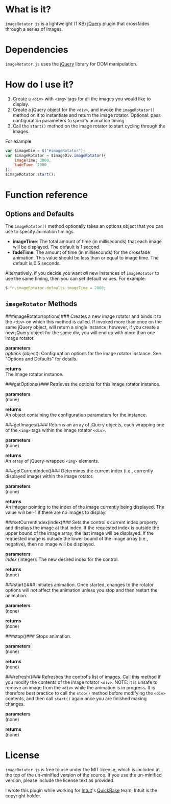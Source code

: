 What is it?
===========
`imageRotator.js` is a lightweight (1 KB) [jQuery][] plugin that crossfades through a series of images. 

Dependencies
============
`imageRotator.js` uses the [jQuery][] library for DOM manipulation.

How do I use it?
================

1. Create a `<div>` with `<img>` tags for all the images you would like to display.
2. Create a jQuery object for the `<div>`, and invoke the `imageRotator()` method on it to instantiate and return the image rotator. Optional: pass configuration parameters to specify animation timing.
3. Call the `start()` method on the image rotator to start cycling through the images.

For example:  
```javascript  
var $imageDiv = $("#imageRotator");
var $imageRotator = $imageDiv.imageRotator({
    imageTime: 3000,
    fadeTime: 2000
});
$imageRotator.start();
```

Function reference
==================

Options and Defaults
--------------------
The `imageRotator()` method optionally takes an options object that you can use to specify animation timings. 

* **imageTime**: The total amount of time (in milliseconds) that each image will be displayed. The default is 1 second.
* **fadeTime**: The amount of time (in milliseconds) for the crossfade animation. This value should be less than or equal to image time. The default is 0.5 seconds.

Alternatively, if you decide you want *all* new instances of `imageRotator` to use the same timing, then you can set default values. For example:

```javascript  
$.fn.imageRotator.defaults.imageTime = 2000;
```

`imageRotator` Methods
----------------------

###imageRotator(options)###
Creates a new image rotator and binds it to the `<div>` on which this method is called. If invoked more than once on the same jQuery object, will return a single instance; however, if you create a new jQuery object for the same div, you will end up with more than one image rotator.

**parameters**  
*options* (object): Configuration options for the image rotator instance. See "Options and Defaults" for details.

**returns**  
The image rotator instance.

###getOptions()###
Retrieves the options for this image rotator instance.

**parameters**  
(none)

**returns**  
An object containing the configuration parameters for the instance.

###getImages()###
Returns an array of jQuery objects, each wrapping one of the `<img>` tags within the image rotator `<div>`. 

**parameters**  
(none)

**returns**  
An array of jQuery-wrapped `<img>` elements.

###getCurrentIndex()###
Determines the current index (i.e., currently displayed image) within the image rotator.

**parameters**  
(none)

**returns**  
An integer pointing to the index of the image currently being displayed. The value will be -1 if there are no images to display.

###setCurrentIndex(index)###
Sets the control's current index property and displays the image at that index. If the requested index is outside the upper bound of the image array, the last image will be displayed. If the requested image is outside the lower bound of the image array (i.e., negative), then no image will be displayed.

**parameters**  
*index* (integer): The new desired index for the control.

**returns**  
(none)

###start()###
Initiates animation. Once started, changes to the rotator options will not affect the animation unless you stop and then restart the animation.

**parameters**  
(none)

**returns**  
(none)

###stop()###
Stops animation. 

**parameters**  
(none)

**returns**  
(none)

###refresh()###
Refreshes the control's list of images. Call this method if you modify the contents of the image rotator `<div>`. NOTE: it is unsafe to remove an image from the `<div>` while the animation is in progress. It is therefore best practice to call the `stop()` method before modifying the `<div>` contents, and then call `start()` again once you are finished making changes.

**parameters**  
(none)

**returns**  
(none)

License
=======
`imageRotator.js` is free to use under the MIT license, which is included at the top of the un-minified version of the source. If you use the un-minified version, please include the license text as provided. 

I wrote this plugin while working for [Intuit][]'s [QuickBase][] team; Intuit is the copyright holder. 


[jQuery]: http://jquery.com/ 
[Intuit]: http://www.intuit.com/ 
[QuickBase]: http://quickbase.intuit.com/ 
